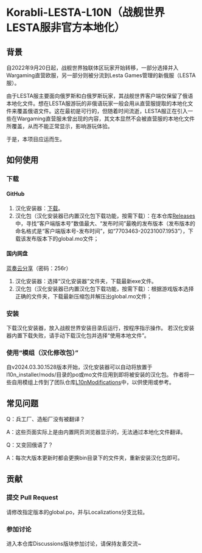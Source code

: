 # Korabli-LESTA-L10N（战舰世界LESTA服非官方本地化）

## 背景

自2022年9月20日起，战舰世界独联体区玩家开始转移，一部分选择并入Wargaming直营欧服，另一部分则被分流到Lesta Games管理的新俄服（LESTA服）。

由于LESTA服主要面向俄罗斯和白俄罗斯玩家，其战舰世界客户端仅保留了俄语本地化文件。想在LESTA服游玩的非俄语玩家一般会用从直营服提取的本地化文件来覆盖俄语文件。这在最初是可行的，但随着时间流逝，LESTA服正在引入一些在Wargaming直营服未曾出现的内容，其文本显然不会被直营服的本地化文件所覆盖，从而不能正常显示，影响游玩体验。

于是，本项目应运而生。

## 如何使用

### 下载

#### GitHub

1. 汉化安装器：[下载](https://github.com/LocalizedKorabli/L10nInstaller/releases/download/v2024.03.24.2339/L10nInstaller-v2024.03.24.2339.exe)。
2. 汉化包（汉化安装器已内置汉化包下载功能，按需下载）：在本仓库[Releases](https://github.com/LocalizedKorabli/Korabli-LESTA-L10N/releases)中，寻找“客户端版本号”数值最大、“发布时间”最晚的发布版本（发布版本的命名格式是“客户端版本号-发布时间”，如“7703463-20231007.1953”），下载该发布版本下的global.mo文件；

#### 国内网盘

[蓝奏云分享](https://tapio.lanzouw.com/b01lit85i)（密码：256r）

1. 汉化安装器：选择“汉化安装器”文件夹，下载最新exe文件。
2. 汉化包（汉化安装器已内置汉化包下载功能，按需下载）：根据游戏版本选择正确的文件夹，下载最新压缩包并解压出global.mo文件；


### 安装

下载汉化安装器，放入战舰世界安装目录后运行，按程序指示操作。
若汉化安装器内置下载失败，请手动下载汉化包并选择“使用本地文件”。

### 使用“模组（汉化修改包）”

自v2024.03.30.1528版本开始，汉化安装器可以自动将放置于l10n_installer/mods/目录的po或mo文件应用到即将被安装的汉化包。
作者将一些自用模组上传到了团队仓库[L10nModifications](https://github.com/LocalizedKorabli/L10nModifications)中，以供使用或参考。

## 常见问题

Q：兵工厂、造船厂没有被翻译？

A：这些页面实际上是由内置网页浏览器显示的，无法通过本地化文件翻译。

Q：又变回俄语了？

A：每次大版本更新时都会更换bin目录下的文件夹，重新安装汉化包即可。

## 贡献

### 提交 Pull Request

请修改指定版本的global.po，并与Localizations分支比较。

### 参加讨论

进入本仓库Discussions版块参加讨论，请保持友善交流~

